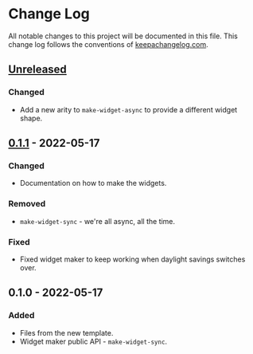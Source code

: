 # Change Log
All notable changes to this project will be documented in this file. This change log follows the conventions of [keepachangelog.com](http://keepachangelog.com/).

## [Unreleased]
### Changed
- Add a new arity to `make-widget-async` to provide a different widget shape.

## [0.1.1] - 2022-05-17
### Changed
- Documentation on how to make the widgets.

### Removed
- `make-widget-sync` - we're all async, all the time.

### Fixed
- Fixed widget maker to keep working when daylight savings switches over.

## 0.1.0 - 2022-05-17
### Added
- Files from the new template.
- Widget maker public API - `make-widget-sync`.

[Unreleased]: https://github.com/your-name/meanderthal/compare/0.1.1...HEAD
[0.1.1]: https://github.com/your-name/meanderthal/compare/0.1.0...0.1.1
